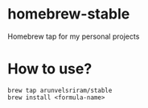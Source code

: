 # homebrew-stable
Homebrew tap for my personal projects

# How to use?

```
brew tap arunvelsriram/stable
brew install <formula-name>
```
